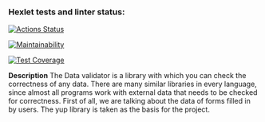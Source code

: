 ### Hexlet tests and linter status:
[![Actions Status](https://github.com/Konstantin-GIT/java-project-78/workflows/hexlet-check/badge.svg)](https://github.com/Konstantin-GIT/java-project-78/actions)

[![Maintainability](https://api.codeclimate.com/v1/badges/b773ca9f61963cf0aa13/maintainability)](https://codeclimate.com/github/Konstantin-GIT/java-project-78/maintainability)

[![Test Coverage](https://api.codeclimate.com/v1/badges/b773ca9f61963cf0aa13/test_coverage)](https://codeclimate.com/github/Konstantin-GIT/java-project-78/test_coverage)

**Description**
The Data validator is a library with which you can check the correctness of any data. There are many similar libraries in every language, since almost all programs work with external data that needs to be checked for correctness. First of all, we are talking about the data of forms filled in by users. The yup library is taken as the basis for the project.